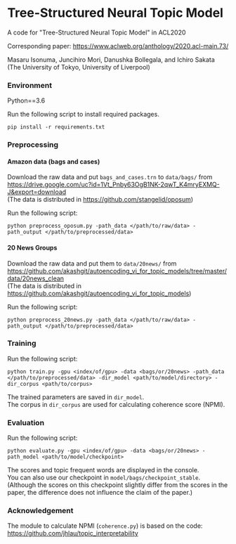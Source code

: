 # Tree-Structured Neural Topic Model
A code for "Tree-Structured Neural Topic Model" in ACL2020

Corresponding paper:
https://www.aclweb.org/anthology/2020.acl-main.73/

Masaru Isonuma, Juncihiro Mori, Danushka Bollegala, and Ichiro Sakata (The University of Tokyo, University of Liverpool)  

### Environment

Python==3.6  

Run the following script to install required packages.
```
pip install -r requirements.txt

```

### Preprocessing

#### Amazon data (bags and cases)

Download the raw data and put `bags_and_cases.trn` to `data/bags/` from  
https://drive.google.com/uc?id=1Vt_Pnby63OgB1NK-2qwT_K4mryEXMQ-J&export=download  
(The data is distributed in https://github.com/stangelid/oposum)

Run the following script:
```
python preprocess_oposum.py -path_data </path/to/raw/data> -path_output </path/to/preprocessed/data>
```

#### 20 News Groups

Download the raw data and put them to `data/20news/` from  
https://github.com/akashgit/autoencoding_vi_for_topic_models/tree/master/data/20news_clean  
(The data is distributed in https://github.com/akashgit/autoencoding_vi_for_topic_models)


Run the following script:
```
python preprocess_20news.py -path_data </path/to/raw/data> -path_output </path/to/preprocessed/data>
```

### Training

Run the following script:

```
python train.py -gpu <index/of/gpu> -data <bags/or/20news> -path_data </path/to/preprocessed/data> -dir_model <path/to/model/directory> -dir_corpus <path/to/corpus>
```

The trained parameters are saved in `dir_model`.  
The corpus in `dir_corpus` are used for calculating coherence score (NPMI).

### Evaluation

Run the following script:

```
python evaluate.py -gpu <index/of/gpu> -data <bags/or/20news> -path_model <path/to/model/checkpoint>
```

The scores and topic frequent words are displayed in the console.  
You can also use our checkpoint in `model/bags/checkpoint_stable`.  
(Although the scores on this checkpoint slightly differ from the scores in the paper, the difference does not influence the claim of the paper.)  

### Acknowledgement

The module to calculate NPMI (`coherence.py`) is based on the code:  
https://github.com/jhlau/topic_interpretability
